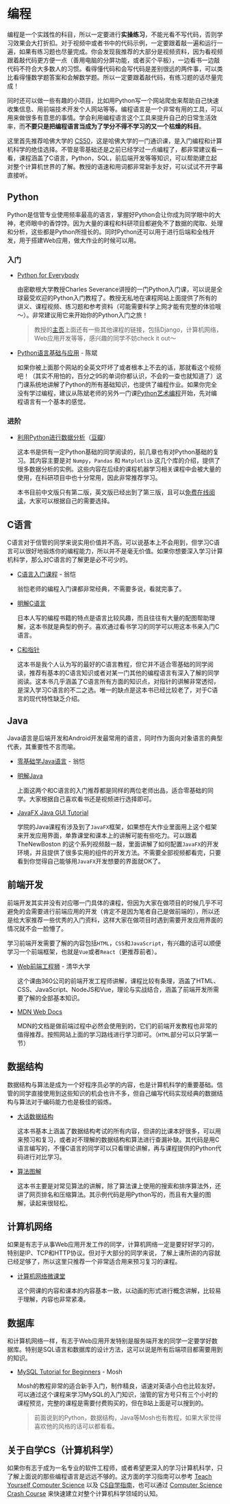 # 编程

编程是一个实践性的科目，所以一定要进行**实操练习**，不能光看不写代码，否则学习效果会大打折扣。对于视频中或者书中的代码示例，一定要跟着敲一遍和运行一遍，如果有练习题也尽量完成。你会发现我推荐的大部分是视频资料，因为看视频跟着敲代码更方便一点（善用电脑的分屏功能，或者买个平板），一边看书一边敲代码不符合大多数人的习惯。看得懂代码和会写代码是差别很远的两件事，可以类比看得懂数学题答案和会解数学题。所以一定要跟着敲代码，有练习题的话尽量完成！

同时还可以做一些有趣的小项目，比如用Python写一个网站爬虫来帮助自己快速收集信息、用前端技术开发个人网站等等。编程语言是一个非常有用的工具，可以用来做很多有意思的事情。学会利用编程语言这个工具来提升自己的日常生活效率，而**不要只是把编程语言当成为了学分不得不学习的又一个枯燥的科目**。

这里首先推荐哈佛大学的 [CS50](https://www.bilibili.com/video/BV1m24y1W7b1)，这是哈佛大学的一门通识课，是入门编程和计算机科学的绝佳选择。不管是零基础还是之前已经学过一点编程了，都非常建议看一看，课程涵盖了C语言，Python，SQL，前后端开发等等知识，可以帮助建立起对整个计算机世界的了解。教授的语速和用词都非常新手友好，可以试试不开字幕直接听。

## Python

Python是信管专业使用频率最高的语言，掌握好Python会让你成为同学眼中的大神，老师眼中的香饽饽。因为大量的课程和科研项目都避免不了数据的爬取、处理和分析，这些都是Python所擅长的。同时Python还可以用于进行后端和全栈开发，用于搭建Web应用，做大作业的时候可以用。

### 入门

- [Python for Everybody](https://www.py4e.com/)

  由密歇根大学教授Charles Severance讲授的一门Python入门课，可以说是全球最受欢迎的Python入门教程了。教授无私地在课程网站上面提供了所有的讲义、课程视频、练习题和参考资料（可能需要科学上网才能有完整的体验哦～）。非常建议用它来开始你的Python入门之旅！
  >教授的[主页](https://online.dr-chuck.com/)上面还有一些其他课程的链接，包括Django，计算机网络，Web应用开发等等，感兴趣的同学不妨check it out～

- [Python语言基础与应用](https://www.bilibili.com/video/BV1V741147QH) - 陈斌

  如果你被上面那个网站的全英文吓坏了或者根本上不去的话，那就看这个视频吧！（其实不用怕的，百分之95的单词你都认识，不会的一查也就知道了）这门课系统地讲解了Python的所有基础知识，也提供了编程作业。如果你完全没有学过编程，建议从陈斌老师的另外一门课[Python艺术编程](https://www.bilibili.com/video/BV1aF411W74V)开始，先对编程语言有一个基本的感觉。

### 进阶

- [利用Python进行数据分析](https://wesmckinney.com/book/)（[豆瓣](https://book.douban.com/subject/30283996/)）

  这本书是供有一定Python基础的同学阅读的，前几章也有对Python基础的复习。其内容主要是对 `Numpy`，`Pandas` 和 `Matplotlib` 这几个库的介绍，提供了很多数据分析的实例。这些内容在后续的课程机器学习相关课程中会被大量的使用，在科研项目中也十分常用，因此非常推荐学习。

  本书目前中文版只有第二版，英文版已经出到了第三版，且可以[免费在线阅读](https://wesmckinney.com/book/)，大家可以根据自己的需要选择。

## C语言

C语言对于信管的同学来说实用价值并不高，可以说基本上不会用到，但学习C语言可以很好地锻炼你的编程能力，所以并不是毫无价值。如果你想要深入学习计算机科学，那么对C语言的了解更是必不可少的。

- [C语言入门课程](https://www.icourse163.org/course/ZJU-199001?from=searchPage&outVendor=zw_mooc_pcssjg_) - 翁恺

  翁恺老师的编程入门课都非常经典，不需要多说，看就完事了。
  
- [明解C语言](https://book.douban.com/subject/26663756/)

  日本人写的编程书籍的特点是语言比较风趣，而且往往有大量的配图帮助理解，这本书就是典型的例子。喜欢通过看书学习的同学可以用这本书来入门C语言。

- [C和指针](https://book.douban.com/subject/35216781/)
  
  这本书是我个人认为写的最好的C语言教程，但它并不适合零基础的同学阅读，推荐有基本的C语言知识或者对某一门其他的编程语言有深入了解的同学阅读。这本书几乎涵盖了C语言所有方面的知识点，对指针的讲解非常透彻，是深入学习C语言的不二之选。唯一的缺点是这本书已经比较老了，对于C语言的现代特性缺乏介绍。

## Java

Java语言是后端开发和Android开发最常用的语言，同时作为面向对象语言的典型代表，其重要性不言而喻。

- [零基础学Java语言](https://www.icourse163.org/course/ZJU-1001541001?from=searchPage&outVendor=zw_mooc_pcssjg_) - 翁恺
- [明解Java](https://book.douban.com/subject/30142951/)
  
  上面这两个和C语言的入门推荐都是同样的两位老师出品，适合零基础的同学。大家根据自己喜欢看书还是视频进行选择即可。

- [JavaFX Java GUI Tutorial](https://www.youtube.com/playlist?list=PL6gx4Cwl9DGBzfXLWLSYVy8EbTdpGbUIG)

  学院的Java课程有涉及到了`JavaFX`框架，如果想在大作业里面用上这个框架来开发应用界面，单靠课堂和课本上的讲解可能有些吃力。可以跟着 TheNewBoston 的这个系列视频敲一敲，里面讲解了如何配置`JavaFX`的开发环境，并且提供了很多实用的组件的开发方法。不需要全部视频都看完，只要看到你觉得自己能够用`JavaFX`开发想要的界面就OK了。

## 前端开发

前端开发其实并没有对应哪一门具体的课程，但因为大家在做项目的时候几乎不可避免的会需要进行前端应用的开发（肯定不是因为笔者自己是做前端的），所以还是给大家推荐一些优秀的入门资料，这样大家在做项目时遇到需要开发应用界面的情况就不会一脸懵了。

学习前端开发需要了解的内容包括`HTML`，`CSS`和`JavaScript`，有兴趣的话可以顺便学习一个前端框架，也就是`Vue`或者`React`（更推荐前者）。

- [Web前端工程狮](https://www.xuetangx.com/course/THU08091000257/14768617?channel=i.area.manual_search) - 清华大学
  
  这个课由360公司的前端开发工程师讲解，课程比较有条理，涵盖了HTML、CSS、JavaScript、NodeJS和Vue，理论与实战结合，涵盖了前端开发所需要了解的全部基本知识。
- [MDN Web Docs](https://developer.mozilla.org/zh-CN/docs/Learn)
  
  MDN的文档是做前端过程中必然会使用到的，它们的前端开发教程也非常的值得推荐。按照网站上面的学习路线进行学习即可。（`HTML`部分可以只学第一节）

## 数据结构

数据结构与算法是成为一个好程序员必学的内容，也是计算机科学的重要基础。信管的同学直接使用到这些知识的机会也许不多，但自己编写代码实现经典的数据结构与算法对于编码能力也是极佳的锻炼。

- [大话数据结构](https://book.douban.com/subject/6424904/)

  这本书基本上涵盖了数据结构考试的所有内容，但讲的比课本好很多，可以用来预习和复习，或者对不理解的数据结构和算法进行查漏补缺。其代码是用C语言编写的，不懂C语言的同学可以只看理论讲解，再与课程提供的Python代码进行对比学习。

- [算法图解](https://book.douban.com/subject/26979890/)

  这本书主要是对常见算法的讲解，除了算法课上使用的搜索和排序算法外，还讲了网页排名和压缩算法。其示例代码是用Python写的，而且有大量的图解，读起来很轻松。

## 计算机网络

如果是有志于从事Web应用开发工作的同学，计算机网络一定是要好好学习的，特别是IP、TCP和HTTP协议。但对于大部分的同学来说，了解上课所讲的内容就已经足够了，所以这里只推荐一个非常适合用来预习复习的课程。

- [计算机网络微课堂](https://www.bilibili.com/video/BV1c4411d7jb)

  这个网课的内容和课本的内容基本一致，以动画的形式进行概念讲解，比较易于理解，内容也非常紧凑。

## 数据库

和计算机网络一样，有志于Web应用开发特别是服务端开发的同学一定要学好数据库。特别是SQL语言和数据库的设计方法，这可以说是所有后端项目都需要用到的知识。

- [MySQL Tutorial for Beginners](https://www.youtube.com/watch?v=7S_tz1z_5bA) - Mosh

  Mosh的教程非常的适合新手入门，制作精良，语速对英语小白也比较友好。可以通过这个课程来学习MySQL的入门知识，油管的官方号只有三个小时的课程预览，完整的课程是需要付费购买的，但在B站上面是可以搜到的。

  >前面说到的Python，数据结构，Java等Mosh也有教程，如果大家觉得喜欢他的风格的话可以都看看。


## 关于自学CS（计算机科学）

如果你有志于成为一名专业的软件工程师，或者希望更深入的学习计算机科学，只了解上面说的那些编程语言是远远不够的。这方面的学习指南可以参考 [Teach Yourself Computer Science](https://teachyourselfcs.com/) 以及 [CS自学指南](https://csdiy.wiki/)，也可以通过 [Computer Science Crash Course](https://www.bilibili.com/video/BV1EW411u7th) 来快速建立对整个计算机科学领域的认知。